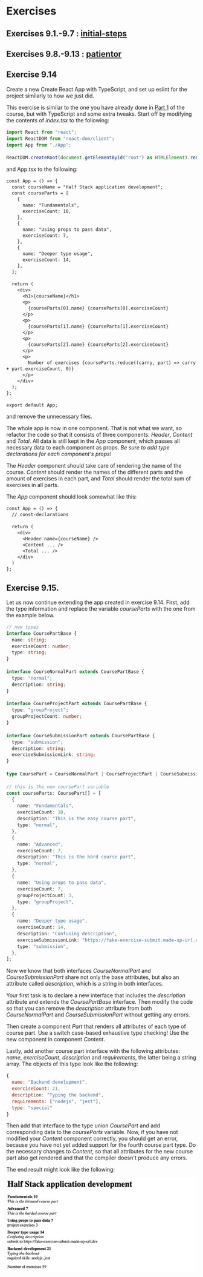 # Exercises

## Exercises 9.1.-9.7 : [initial-steps](https://github.com/jokerinya/fsopen-part9/tree/main/initial-steps)

## Exercises 9.8.-9.13 : [patientor](https://github.com/jokerinya/fsopen-part9/tree/main/patientor)

## Exercise 9.14

Create a new Create React App with TypeScript, and set up eslint for the project similarly to how we just did.

This exercise is similar to the one you have already done in [Part 1](https://fullstackopen.com/en/part1/java_script#exercises-1-3-1-5) of the course, but with TypeScript and some extra tweaks. Start off by modifying the contents of _index.tsx_ to the following:

```ts
import React from "react";
import ReactDOM from "react-dom/client";
import App from "./App";

ReactDOM.createRoot(document.getElementById("root") as HTMLElement).render(<App />);
```

and App.tsx to the following:

```tsx
const App = () => {
  const courseName = "Half Stack application development";
  const courseParts = [
    {
      name: "Fundamentals",
      exerciseCount: 10,
    },
    {
      name: "Using props to pass data",
      exerciseCount: 7,
    },
    {
      name: "Deeper type usage",
      exerciseCount: 14,
    },
  ];

  return (
    <div>
      <h1>{courseName}</h1>
      <p>
        {courseParts[0].name} {courseParts[0].exerciseCount}
      </p>
      <p>
        {courseParts[1].name} {courseParts[1].exerciseCount}
      </p>
      <p>
        {courseParts[2].name} {courseParts[2].exerciseCount}
      </p>
      <p>
        Number of exercises {courseParts.reduce((carry, part) => carry + part.exerciseCount, 0)}
      </p>
    </div>
  );
};

export default App;
```

and remove the unnecessary files.

The whole app is now in one component. That is not what we want, so refactor the code so that it consists of three components: _Header_, _Content_ and _Total_. All data is still kept in the _App_ component, which passes all necessary data to each component as props. _Be sure to add type declarations for each component's props!_

The _Header_ component should take care of rendering the name of the course. _Content_ should render the names of the different parts and the amount of exercises in each part, and _Total_ should render the total sum of exercises in all parts.

The _App_ component should look somewhat like this:

```tsx
const App = () => {
  // const-declarations

  return (
    <div>
      <Header name={courseName} />
      <Content ... />
      <Total ... />
    </div>
  )
};
```

## Exercise 9.15.

Let us now continue extending the app created in exercise 9.14. First, add the type information and replace the variable _courseParts_ with the one from the example below.

```ts
// new types
interface CoursePartBase {
  name: string;
  exerciseCount: number;
  type: string;
}

interface CourseNormalPart extends CoursePartBase {
  type: "normal";
  description: string;
}

interface CourseProjectPart extends CoursePartBase {
  type: "groupProject";
  groupProjectCount: number;
}

interface CourseSubmissionPart extends CoursePartBase {
  type: "submission";
  description: string;
  exerciseSubmissionLink: string;
}

type CoursePart = CourseNormalPart | CourseProjectPart | CourseSubmissionPart;

// this is the new coursePart variable
const courseParts: CoursePart[] = [
  {
    name: "Fundamentals",
    exerciseCount: 10,
    description: "This is the easy course part",
    type: "normal",
  },
  {
    name: "Advanced",
    exerciseCount: 7,
    description: "This is the hard course part",
    type: "normal",
  },
  {
    name: "Using props to pass data",
    exerciseCount: 7,
    groupProjectCount: 3,
    type: "groupProject",
  },
  {
    name: "Deeper type usage",
    exerciseCount: 14,
    description: "Confusing description",
    exerciseSubmissionLink: "https://fake-exercise-submit.made-up-url.dev",
    type: "submission",
  },
];
```

Now we know that both interfaces _CourseNormalPart_ and _CourseSubmissionPart_ share not only the base attributes, but also an attribute called _description_, which is a string in both interfaces.

Your first task is to declare a new interface that includes the _description_ attribute and extends the _CoursePartBase_ interface. Then modify the code so that you can remove the _description_ attribute from both _CourseNormalPart_ and _CourseSubmissionPart_ without getting any errors.

Then create a component _Part_ that renders all attributes of each type of course part. Use a switch case-based exhaustive type checking! Use the new component in component _Content_.

Lastly, add another course part interface with the following attributes: _name_, _exerciseCount_, _description_ and _requirements_, the latter being a string array. The objects of this type look like the following:

```js
{
  name: "Backend development",
  exerciseCount: 21,
  description: "Typing the backend",
  requirements: ["nodejs", "jest"],
  type: "special"
}
```

Then add that interface to the type union _CoursePart_ and add corresponding data to the _courseParts_ variable. Now, if you have not modified your _Content_ component correctly, you should get an error, because you have not yet added support for the fourth course part type. Do the necessary changes to _Content_, so that all attributes for the new course part also get rendered and that the compiler doesn't produce any errors.

The end result might look like the following:

![HalfStackApp](./readmeimg/45.png)

